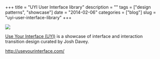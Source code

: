 +++
title = "UYI User Interface library"
description = ""
tags = ["design patterns", "showcase"]
date = "2014-02-06"
categories = ["blog"]
slug = "uyi-user-interface-library"
+++



  <div class="notebook-screenshot"><a href="http://useyourinterface.com/"><img src="//media.konigi.com/bluga/wt52f3dffc8d939_large.jpg"/></a></div><p><a href="http://useyourinterface.com/">Use Your Interface (UYI)</a> is a showcase of interface and interaction transition design curated by Josh Davey.</p>

    
  <a href="http://useyourinterface.com/">http://useyourinterface.com/</a>
